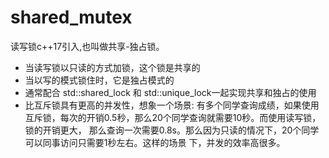 # shared_mutex
读写锁c++17引入,也叫做共享-独占锁。
* 当读写锁以只读的方式加锁，这个锁是共享的
* 当以写的模式锁住时，它是独占模式的
* 通常配合 std::shared_lock 和 std::unique_lock一起实现共享和独占的使用
* 比互斥锁具有更高的并发性，想象一个场景: 有多个同学查询成绩，如果使用
  互斥锁，每次的开销0.5秒，那么20个同学查询就需要10秒。而使用读写锁，锁的开销更大，
  那么查询一次需要0.8s。那么因为只读的情况下，20个同学可以同事访问只需要1秒左右。这样的场景
  下，并发的效率高很多。